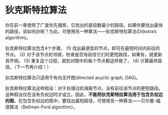 # 狄克斯特拉算法

你在前一章使用了广度优先搜索，它找出的是段数最少的路径。如果你要找出最快的路径，该如何办呢？为此，可使用另一种算法——狄克斯特拉算法(Dijkstra’s algorithm)。

狄克斯特拉算法包含4个步骤。
(1) 找出最便宜的节点，即可在最短时间内前往的节点。
(2) 对于该节点的邻居，检查是否有前往它们的更短路径，如果有，就更新其开销。
(3) 重复这个过程，直到对图中的每个节点都这样做了。
(4) 计算最终路径。（下一节再介绍！）

狄克斯特拉算法只适用于有向无环图(directed acyclic graph, DAG)。

狄克斯特拉算法这样假设：对于处理过的海报节点，没有前往该节点的更短路径。这种假设仅在没有负权边时才成立。因此，**不能将狄克斯特拉算法用于包含负权边的图**。在包含负权边的图中，要找出最短路径，可使用另一种算法——贝尔曼-福德算法（Bellman-Ford algorithm）。